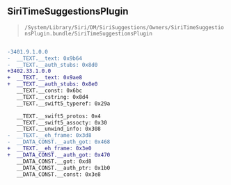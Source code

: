 ## SiriTimeSuggestionsPlugin

> `/System/Library/Siri/DM/SiriSuggestions/Owners/SiriTimeSuggestionsPlugin.bundle/SiriTimeSuggestionsPlugin`

```diff

-3401.9.1.0.0
-  __TEXT.__text: 0x9b64
-  __TEXT.__auth_stubs: 0x8d0
+3402.33.1.0.0
+  __TEXT.__text: 0x9ae8
+  __TEXT.__auth_stubs: 0x8e0
   __TEXT.__const: 0x6bc
   __TEXT.__cstring: 0x8d4
   __TEXT.__swift5_typeref: 0x29a

   __TEXT.__swift5_protos: 0x4
   __TEXT.__swift5_assocty: 0x30
   __TEXT.__unwind_info: 0x308
-  __TEXT.__eh_frame: 0x3d8
-  __DATA_CONST.__auth_got: 0x468
+  __TEXT.__eh_frame: 0x3e0
+  __DATA_CONST.__auth_got: 0x470
   __DATA_CONST.__got: 0xd8
   __DATA_CONST.__auth_ptr: 0x1b0
   __DATA_CONST.__const: 0x3e8

```
